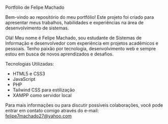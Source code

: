 Portfólio de Felipe Machado

Bem-vindo ao repositório do meu portfólio! Este projeto foi criado para apresentar meus trabalhos, habilidades e experiências na área de desenvolvimento de sistemas.

Olá! Meu nome é Felipe Machado, sou estudante de Sistemas de Informação e desenvolvedor com experiência em projetos acadêmicos e pessoais. Tenho paixão por tecnologia, desenvolvimento web e sempre estou em busca de novos aprendizados e desafios.

Tecnologias Utilizadas:

- HTML5 e CSS3
- JavaScript
- PHP
- Tailwind CSS para estilização
- XAMPP como servidor local

Para mais informações ou para discutir possíveis colaborações, você pode entrar em contato comigo através do e-mail: felipe7machado27@yahoo.com
